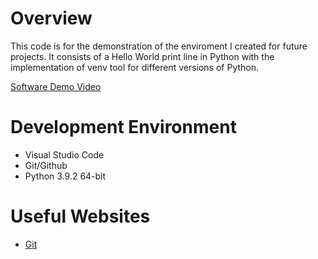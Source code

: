 # Overview

This code is for the demonstration of the enviroment I created for future projects. It consists of a Hello World print line in Python with the implementation of venv tool for different versions of Python.

[Software Demo Video](https://youtu.be/bpfjP9vSQtk)

# Development Environment

* Visual Studio Code
* Git/Github
* Python 3.9.2 64-bit

# Useful Websites

* [Git](https://git-scm.com/)
